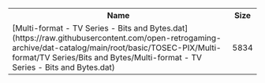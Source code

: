 <table>
<tr><th>Name</th><th>Size</th></tr>
<tr><td>[Multi-format - TV Series - Bits and Bytes.dat](https://raw.githubusercontent.com/open-retrogaming-archive/dat-catalog/main/root/basic/TOSEC-PIX/Multi-format/TV Series/Bits and Bytes/Multi-format - TV Series - Bits and Bytes.dat)</td><td>5834</td></tr>
</table>
